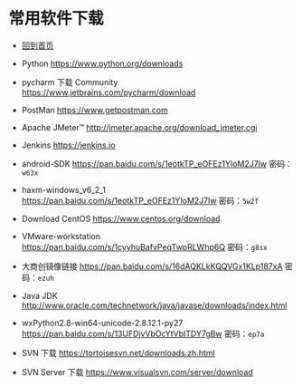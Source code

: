 # 常用软件下载

<script async src="https://dn-lbstatics.qbox.me/busuanzi/2.3/busuanzi.pure.mini.js"></script>

* [回到首页](https://liushilive.github.io/)

* Python <https://www.python.org/downloads>

* pycharm 下载 Community <https://www.jetbrains.com/pycharm/download>

* PostMan <https://www.getpostman.com>

* Apache JMeter™ <http://jmeter.apache.org/download_jmeter.cgi>

* Jenkins <https://jenkins.io>

* android-SDK <https://pan.baidu.com/s/1eotkTP_eOFEz1YIoM2J7lw> 密码：`w63x`

* haxm-windows_v6_2_1 <https://pan.baidu.com/s/1eotkTP_eOFEz1YIoM2J7lw> 密码：`5w2f`

* Download CentOS <https://www.centos.org/download>

* VMware-workstation <https://pan.baidu.com/s/1cyyhuBafvPeqTwpRLWhp6Q> 密码：`g8sx`

* 大商创镜像链接 <https://pan.baidu.com/s/16dAQKLkKQQVGx1KLp187xA> 密码：`ezuh`

* Java JDK <http://www.oracle.com/technetwork/java/javase/downloads/index.html>

* wxPython2.8-win64-unicode-2.8.12.1-py27 <https://pan.baidu.com/s/13UFDjvVbOcYtVbITDY7gBw> 密码：`ep7a`

* SVN 下载 <https://tortoisesvn.net/downloads.zh.html>

* SVN Server 下载 <https://www.visualsvn.com/server/download>

<span id="busuanzi_container_site_uv" style='display:none'>本站访客数<span id="busuanzi_value_site_uv"></span>人次</span>
